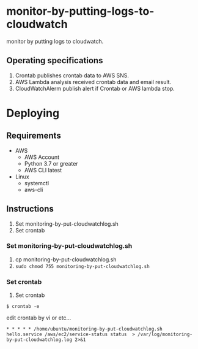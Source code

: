 # monitor-by-putting-logs-to-cloudwatch
monitor by putting logs to cloudwatch.

## Operating specifications

1. Crontab publishes crontab data to AWS SNS.
2. AWS Lambda analysis received crontab data and email result.
3. CloudWatchAlerm publish alert if Crontab or AWS lambda stop.

# Deploying
## Requirements
- AWS
  - AWS Account
  - Python 3.7 or greater
  - AWS CLI latest
- Linux
  - systemctl
  - aws-cli

## Instructions
1. Set monitoring-by-put-cloudwatchlog.sh
2. Set crontab

### Set monitoring-by-put-cloudwatchlog.sh
1. cp monitoring-by-put-cloudwatchlog.sh
2. `sudo chmod 755 monitoring-by-put-cloudwatchlog.sh`


### Set crontab
1. Set crontab
```
$ crontab -e
```
edit crontab by vi or etc...
```
* * * * * /home/ubuntu/monitoring-by-put-cloudwatchlog.sh hello.service /aws/ec2/service-status status  > /var/log/monitoring-by-put-cloudwatchlog.log 2>&1
```